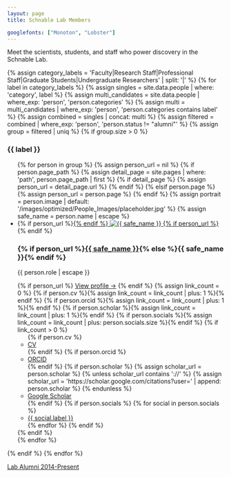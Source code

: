 ```yaml
---
layout: page
title: Schnable Lab Members

googlefonts: ["Monoton", "Lobster"]
---
```


Meet the scientists, students, and staff who power discovery in the Schnable Lab.

{% assign category_labels = 'Faculty|Research Staff|Professional Staff|Graduate Students|Undergraduate Researchers' | split: '|' %}
{% for label in category_labels %}
  {% assign singles = site.data.people | where: 'category', label %}
  {% assign multi_candidates = site.data.people | where_exp: 'person', 'person.categories' %}
  {% assign multi = multi_candidates | where_exp: 'person', 'person.categories contains label' %}
  {% assign combined = singles | concat: multi %}
  {% assign filtered = combined | where_exp: 'person', 'person.status != "alumni"' %}
  {% assign group = filtered | uniq %}
  {% if group.size > 0 %}
### {{ label }}
  <ul class="people-grid">
  {% for person in group %}
    {% assign person_url = nil %}
    {% if person.page_path %}
      {% assign detail_page = site.pages | where: 'path', person.page_path | first %}
      {% if detail_page %}
        {% assign person_url = detail_page.url %}
      {% endif %}
    {% elsif person.page %}
      {% assign person_url = person.page %}
    {% endif %}
    {% assign portrait = person.image | default: '/images/optimized/People_Images/placeholder.jpg' %}
    {% assign safe_name = person.name | escape %}
    <li class="people-card">
      {% if person_url %}<a class="people-card__image-link" href="{{ person_url | relative_url }}" aria-label="View profile for {{ safe_name }}">{% endif %}
      <img class="people-card__image" src="{{ portrait | relative_url }}" alt="{{ safe_name }}" />
      {% if person_url %}</a>{% endif %}
      <h3 class="people-card__name">
        {% if person_url %}<a href="{{ person_url | relative_url }}">{{ safe_name }}</a>{% else %}{{ safe_name }}{% endif %}
      </h3>
      <p class="people-card__role">{{ person.role | escape }}</p>
      {% if person_url %}
        <a class="people-card__cta" href="{{ person_url | relative_url }}">View profile →</a>
      {% endif %}
      {% assign link_count = 0 %}
      {% if person.cv %}{% assign link_count = link_count | plus: 1 %}{% endif %}
      {% if person.orcid %}{% assign link_count = link_count | plus: 1 %}{% endif %}
      {% if person.scholar %}{% assign link_count = link_count | plus: 1 %}{% endif %}
      {% if person.socials %}{% assign link_count = link_count | plus: person.socials.size %}{% endif %}
      {% if link_count > 0 %}
      <ul class="people-card__links">
        {% if person.cv %}<li><a href="{{ person.cv | relative_url }}">CV</a></li>{% endif %}
        {% if person.orcid %}<li><a href="https://orcid.org/{{ person.orcid }}">ORCID</a></li>{% endif %}
        {% if person.scholar %}
          {% assign scholar_url = person.scholar %}
          {% unless scholar_url contains '://' %}
            {% assign scholar_url = 'https://scholar.google.com/citations?user=' | append: person.scholar %}
          {% endunless %}
          <li><a href="{{ scholar_url }}">Google Scholar</a></li>
        {% endif %}
        {% if person.socials %}
          {% for social in person.socials %}
            <li><a href="{{ social.url }}">{{ social.label }}</a></li>
          {% endfor %}
        {% endif %}
      </ul>
      {% endif %}
    </li>
  {% endfor %}
  </ul>
  {% endif %}
{% endfor %}

[Lab Alumni 2014-Present](/alumni)
